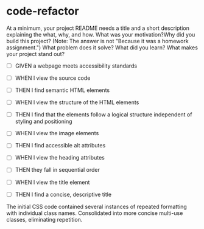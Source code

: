 # code-refactor
At a minimum, your project README needs a title and a short description explaining the what, why, and how. What was your motivation?Why did you build this project? (Note: The answer is not "Because it was a homework assignment.") What problem does it solve? What did you learn? What makes your project stand out?



- [ ] GIVEN a webpage meets accessibility standards
- [ ] WHEN I view the source code
- [ ] THEN I find semantic HTML elements
- [ ] WHEN I view the structure of the HTML elements
- [ ] THEN I find that the elements follow a logical structure independent of styling and positioning
- [ ] WHEN I view the image elements
- [ ] THEN I find accessible alt attributes
- [ ] WHEN I view the heading attributes
- [ ] THEN they fall in sequential order
- [ ] WHEN I view the title element
- [ ] THEN I find a concise, descriptive title


The initial CSS code contained several instances of repeated formatting with individual class names. Consolidated into more concise multi-use classes, eliminating repetition.


